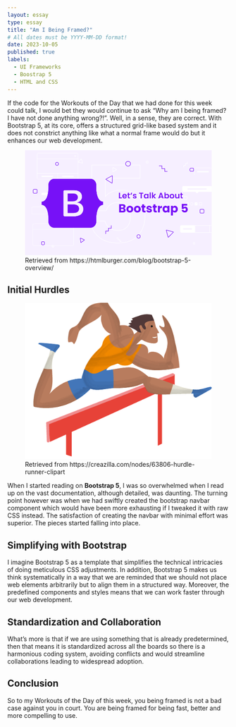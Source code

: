 ```yaml
---
layout: essay
type: essay
title: "Am I Being Framed?"
# All dates must be YYYY-MM-DD format!
date: 2023-10-05
published: true
labels:
  - UI Frameworks
  - Boostrap 5
  - HTML and CSS
---
```


If the code for the Workouts of the Day that we had done for this week could talk, I would bet they would continue to ask “Why am I being framed? I have not done anything wrong?!”. Well, in a sense, they are correct. With Bootstrap 5, at its core, offers a structured grid-like based system and it does not constrict anything like what a normal frame would do but it enhances our web development.

<Figure>
  <img src="../img/Essay/Bootstrap5.png" alt="Being Framed" class="img-fluid">
  <figcaption>Retrieved from https://htmlburger.com/blog/bootstrap-5-overview/</figcaption>
</Figure>


## Initial Hurdles

<Figure>
  <img src="../img/Essay/hurdle.png" alt="Being Framed" class="img-fluid">
  <figcaption>Retrieved from https://creazilla.com/nodes/63806-hurdle-runner-clipart</figcaption>
</Figure>

When I started reading on **Bootstrap 5**, I was so overwhelmed when I read up on the vast documentation, although detailed, was daunting. The turning point however was when we had swiftly created the bootstrap navbar component which would have been more exhausting if I tweaked it with raw CSS instead. The satisfaction of creating the navbar with minimal effort was superior. The pieces started falling into place.

## Simplifying with Bootstrap

I imagine Bootstrap 5 as a template that simplifies the technical intricacies of doing meticulous CSS adjustments. In addition, Bootstrap 5 makes us think systematically in a way that we are reminded that we should not place web elements arbitrarily but to align them in a structured way. Moreover, the predefined components and styles means that we can work faster through our web development.

## Standardization and Collaboration

What’s more is that if we are using something that is already predetermined, then that means it is standardized across all the boards so there is a harmonious coding system, avoiding conflicts and would streamline collaborations leading to widespread adoption.

## Conclusion

So to my Workouts of the Day of this week, you being framed is not a bad case against you in court. You are being framed for being fast, better and more compelling to use.
